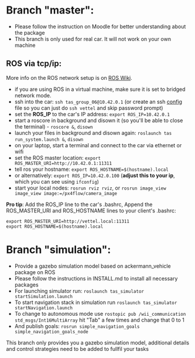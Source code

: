 # Branch "master":
 - Please follow the instruction on Moodle for better understanding about the package
 - This branch is only used for real car. It will not work on your own machine

## ROS via tcp/ip:
More info on the ROS network setup is on [ROS Wiki](http://wiki.ros.org/ROS/NetworkSetup).

 * if you are using ROS in a virtual machine, make sure it is set to bridged network mode.
 * ssh into the car: `ssh tas_group_06@10.42.0.1` (or create an ssh [config](http://nerderati.com/2011/03/17/simplify-your-life-with-an-ssh-config-file/) file so you can just do `ssh vettel` and skip password prompt)
 * set the **ROS_IP** to the car's IP address: `export ROS_IP=10.42.0.1`
 * start a roscore in background and disown it (so you'll be able to close the terminal) - `roscore &`, `disown`
 * launch your files in background and disown again: `roslaunch tas run_system.launch &`, `disown`
 * on your laptop, start a terminal and connect to the car via ethernet or wifi
 * set the ROS master location: `export ROS_MASTER_URI=http://10.42.0.1:11311`
 * tell ros your hostname: `export ROS_HOSTNAME=$(hostname).local`
  * or alternatively: `export ROS_IP=10.42.0.100` (**adjust this to your ip**, which you can see using `ifconfig`)
 * start your local nodes: `rosrun rviz rviz`, or `rosrun image_view image_view image:=/px4flow/camera_image`

__Pro tip__: Add the ROS_IP line to the car's .bashrc, Append the ROS_MASTER_URI and ROS_HOSTNAME lines to your client's .bashrc:  
```
export ROS_MASTER_URI=http://vettel.local:11311
export ROS_HOSTNAME=$(hostname).local
```

# Branch "simulation":
 - Provide a gazebo simulation model based on ackermann_vehicle package on ROS
 - Please follow the instructions in INSTALL.md to install all necessary packages
 - For launching simulator run:
	`roslaunch tas_simulator startSimulation.launch`
 - To start navigation stack in simulation run
	`roslaunch tas_simulator startNavigation.launch`	
 - To change to autonomous mode use
	`rostopic pub /wii_communication std_msgs/Int16MultiArray`
hit "Tab" a few times and change that 0 to 1
 - And publish goals:
	`rosrun simple_navigation_goals simple_navigation_goals_node`

This branch only provides you a gazebo simulation model, additional details and control strategies need to be added to fullfil your tasks
			

